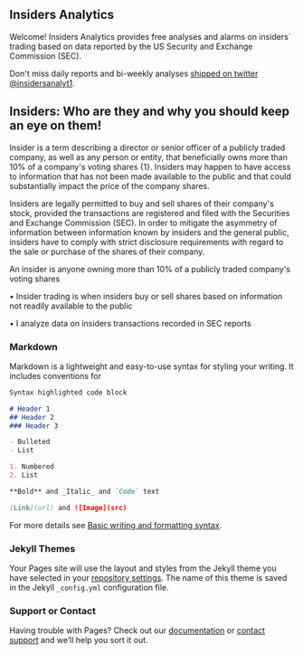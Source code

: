 ## Insiders Analytics

Welcome! Insiders Analytics provides free analyses and alarms on insiders´ trading based on data reported by the US Security and Exchange Commission (SEC).

Don't miss daily reports and bi-weekly analyses [shipped on twitter @insidersanalyt1](https://twitter.com/insidersanalyt1).

## Insiders: Who are they and why you should keep an eye on them!

Insider is a term describing a director or senior officer of a publicly traded company, as well as any person or entity, that beneficially owns more than 10% of a company's voting shares {1}. Insiders may happen to have access to information that has not been made available to the public and that could substantially impact the price of the company shares. 


Insiders are legally permitted to buy and sell shares of their company's stock, provided the transactions are registered and filed with the Securities and Exchange Commission (SEC). 
In order to mitigate the asymmetry of information between information known by insiders and the general public, insiders have to comply with strict disclosure requirements with regard to the sale or purchase of the shares of their company. 


An insider is anyone owning more than 10% of a publicly traded company's voting shares

• Insider trading is when insiders buy or sell shares based on information not readily available to the public

• I analyze data on insiders transactions recorded in SEC reports


### Markdown

Markdown is a lightweight and easy-to-use syntax for styling your writing. It includes conventions for

```markdown
Syntax highlighted code block

# Header 1
## Header 2
### Header 3

- Bulleted
- List

1. Numbered
2. List

**Bold** and _Italic_ and `Code` text

[Link](url) and ![Image](src)
```

For more details see [Basic writing and formatting syntax](https://docs.github.com/en/github/writing-on-github/getting-started-with-writing-and-formatting-on-github/basic-writing-and-formatting-syntax).

### Jekyll Themes

Your Pages site will use the layout and styles from the Jekyll theme you have selected in your [repository settings](https://github.com/elioamicarelli/about-insiders-analytics/settings/pages). The name of this theme is saved in the Jekyll `_config.yml` configuration file.

### Support or Contact

Having trouble with Pages? Check out our [documentation](https://docs.github.com/categories/github-pages-basics/) or [contact support](https://support.github.com/contact) and we’ll help you sort it out.
